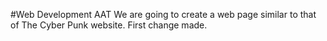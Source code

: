 #Web Development AAT
We are going to create a web page similar to that of The Cyber Punk website.
First change made.
